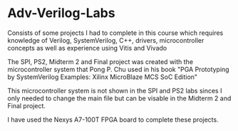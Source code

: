 # Adv-Verilog-Labs

Consists of some projects I had to complete in this course which requires knowledge of Verilog, SystemVerilog, C++, drivers, microcontroller concepts as well as experience using Vitis and Vivado

The SPI, PS2, Midterm 2 and Final project was created with the microcontroller system that Pong P. Chu used in his book "PGA Prototyping by SystemVerilog Examples: Xilinx MicroBlaze
MCS SoC Edition"

This microcontroller system is not shown in the SPI and PS2 labs sinces I only needed to change the main file but can be visable in the Midterm 2 and Final project.

I have used the Nexys A7-100T FPGA board to complete these projects.
